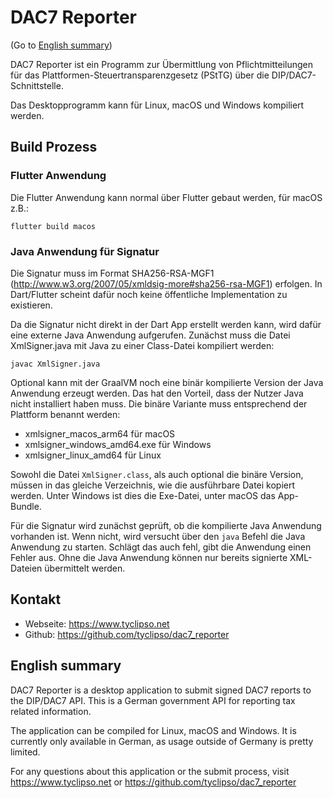 # DAC7 Reporter

(Go to [English summary](#English-summary))

DAC7 Reporter ist ein Programm zur Übermittlung von Pflichtmitteilungen für das
Plattformen-Steuertransparenzgesetz (PStTG) über die DIP/DAC7-Schnittstelle.

Das Desktopprogramm kann für Linux, macOS und Windows kompiliert werden.

## Build Prozess

### Flutter Anwendung

Die Flutter Anwendung kann normal über Flutter gebaut werden, für macOS z.B.:

`flutter build macos`

### Java Anwendung für Signatur

Die Signatur muss im Format SHA256-RSA-MGF1 (http://www.w3.org/2007/05/xmldsig-more#sha256-rsa-MGF1)
erfolgen. In Dart/Flutter scheint dafür noch keine öffentliche Implementation zu existieren.

Da die Signatur nicht direkt in der Dart App erstellt werden kann, wird dafür eine externe
Java Anwendung aufgerufen. Zunächst muss die Datei XmlSigner.java mit Java zu einer Class-Datei
kompiliert werden:

`javac XmlSigner.java`

Optional kann mit der GraalVM noch eine binär kompilierte Version der Java Anwendung erzeugt werden.
Das hat den Vorteil, dass der Nutzer Java nicht installiert haben muss.  Die binäre Variante muss
entsprechend der Plattform benannt werden:

- xmlsigner_macos_arm64 für macOS
- xmlsigner_windows_amd64.exe für Windows
- xmlsigner_linux_amd64 für Linux

Sowohl die Datei `XmlSigner.class`, als auch optional die binäre Version, müssen in das gleiche
Verzeichnis, wie die ausführbare Datei kopiert werden. Unter Windows ist dies die Exe-Datei, unter
macOS das App-Bundle.

Für die Signatur wird zunächst geprüft, ob die kompilierte Java Anwendung vorhanden ist. Wenn nicht,
wird versucht über den `java` Befehl die Java Anwendung zu starten. Schlägt das auch fehl, gibt die
Anwendung einen Fehler aus. Ohne die Java Anwendung können nur bereits signierte XML-Dateien
übermittelt werden.

## Kontakt

- Webseite: https://www.tyclipso.net
- Github: https://github.com/tyclipso/dac7_reporter

## English summary

DAC7 Reporter is a desktop application to submit signed DAC7 reports to the DIP/DAC7
API. This is a German government API for reporting tax related information.

The application can be compiled for Linux, macOS and Windows. It is currently only available in
German, as usage outside of Germany is pretty limited.

For any questions about this application or the submit process, visit https://www.tyclipso.net or
https://github.com/tyclipso/dac7_reporter
